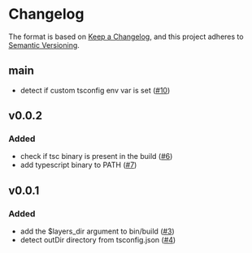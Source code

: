 # Changelog
The format is based on [Keep a Changelog](https://keepachangelog.com/en/1.0.0/),
and this project adheres to [Semantic Versioning](https://semver.org/spec/v2.0.0.html).

## main
- detect if custom tsconfig env var is set ([#10](https://github.com/heroku/nodejs-typescript-buildpack/pull/10))

## v0.0.2
### Added
- check if tsc binary is present in the build ([#6](https://github.com/heroku/nodejs-typescript-buildpack/pull/6))
- add typescript binary to PATH ([#7](https://github.com/heroku/nodejs-typescript-buildpack/pull/7))

## v0.0.1
### Added
- add the $layers_dir argument to bin/build ([#3](https://github.com/heroku/nodejs-typescript-buildpack/pull/3))
- detect outDir directory from tsconfig.json ([#4](https://github.com/heroku/nodejs-typescript-buildpack/pull/4))
